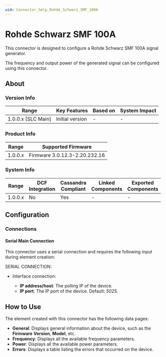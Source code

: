 ```yaml
---
uid: Connector_help_Rohde_Schwarz_SMF_100A
---
```


# Rohde Schwarz SMF 100A

This connector is designed to configure a Rohde Schwarz SMF 100A signal generator.

The frequency and output power of the generated signal can be configured using this connector.

## About

### Version Info

| Range                | Key Features     | Based on     | System Impact     |
|----------------------|------------------|--------------|-------------------|
| 1.0.0.x \[SLC Main\] | Initial version  | \-           | \-                |

### Product Info

| **Range** | **Supported Firmware**        |
|-----------|-------------------------------|
| 1.0.0.x   | Firmware 3.0.12.3-2.20.232.16 |

### System Info

| Range     | DCF Integration     | Cassandra Compliant     | Linked Components     | Exported Components     |
|-----------|---------------------|-------------------------|-----------------------|-------------------------|
| 1.0.0.x   | No                  | Yes                     | \-                    | \-                      |

## Configuration

### Connections

#### Serial Main Connection

This connector uses a serial connection and requires the following input during element creation:

SERIAL CONNECTION:

- Interface connection:

  - **IP address/host**: The polling IP of the device.
  - **IP port**: The IP port of the device. Default: *5025.*

## How to Use

The element created with this connector has the following data pages:

- **General**: Displays general information about the device, such as the **Firmware** **Version**, **Model**, etc.
- **Frequency**: Displays all the available frequency parameters.
- **Power**: Displays all the available power parameters.
- **Errors**: Displays a table listing the errors that occurred on the device.
